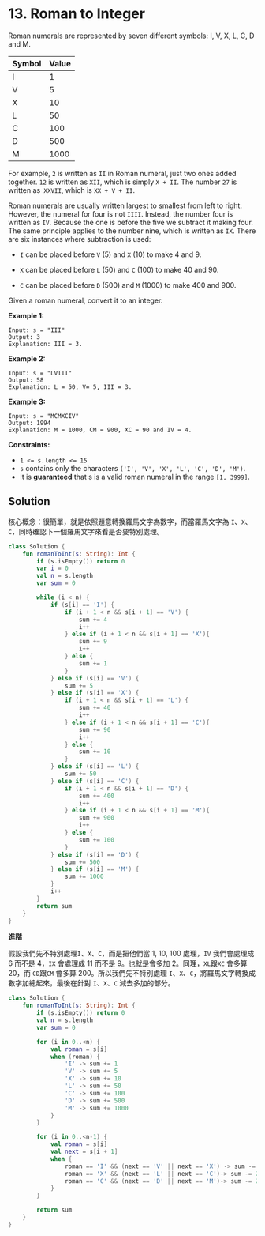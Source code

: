 # 13. Roman to Integer

Roman numerals are represented by seven different symbols: I, V, X, L, C, D and M.

|Symbol  |Value |
|:---|:---|
|I | 1|
|V   |     5|
|X   |     10|
|L   |     50|
|C   |     100|
|D   |     500|
|M   |     1000|

For example, `2` is written as `II` in Roman numeral, just two ones added together. `12` is written as `XII`, which is simply `X + II`. The number `27` is written as` XXVII`, which is `XX + V + II`.

Roman numerals are usually written largest to smallest from left to right. However, the numeral for four is not `IIII`. Instead, the number four is written as `IV`. Because the one is before the five we subtract it making four. The same principle applies to the number nine, which is written as `IX`. There are six instances where subtraction is used:

- `I` can be placed before `V` (5) and `X` (10) to make 4 and 9. 

- `X` can be placed before `L` (50) and `C` (100) to make 40 and 90. 

- `C` can be placed before `D` (500) and `M` (1000) to make 400 and 900.
  
Given a roman numeral, convert it to an integer.


**Example 1:**
```
Input: s = "III"
Output: 3
Explanation: III = 3.
```

**Example 2:**
```
Input: s = "LVIII"
Output: 58
Explanation: L = 50, V= 5, III = 3.
```

**Example 3:**
```
Input: s = "MCMXCIV"
Output: 1994
Explanation: M = 1000, CM = 900, XC = 90 and IV = 4.
```

**Constraints:**

- `1 <= s.length <= 15`
- `s` contains only the characters `('I', 'V', 'X', 'L', 'C', 'D', 'M')`.
- It is **guaranteed** that s is a valid roman numeral in the range `[1, 3999]`.

## Solution

核心概念：很簡單，就是依照題意轉換羅馬文字為數字，而當羅馬文字為 `I`、`X`、`C`，同時確認下一個羅馬文字來看是否要特別處理。

```kotlin
class Solution {
    fun romanToInt(s: String): Int {
        if (s.isEmpty()) return 0
        var i = 0
        val n = s.length
        var sum = 0

        while (i < n) {
            if (s[i] == 'I') {
                if (i + 1 < n && s[i + 1] == 'V') {
                    sum += 4
                    i++
                } else if (i + 1 < n && s[i + 1] == 'X'){
                    sum += 9
                    i++
                } else {
                    sum += 1
                }
            } else if (s[i] == 'V') {
                sum += 5
            } else if (s[i] == 'X') {
                if (i + 1 < n && s[i + 1] == 'L') {
                    sum += 40
                    i++
                } else if (i + 1 < n && s[i + 1] == 'C'){
                    sum += 90
                    i++
                } else {
                    sum += 10
                }
            } else if (s[i] == 'L') {
                sum += 50
            } else if (s[i] == 'C') {
                if (i + 1 < n && s[i + 1] == 'D') {
                    sum += 400
                    i++
                } else if (i + 1 < n && s[i + 1] == 'M'){
                    sum += 900
                    i++
                } else {
                    sum += 100
                }
            } else if (s[i] == 'D') {
                sum += 500
            } else if (s[i] == 'M') {
                sum += 1000
            }
            i++
        }
        return sum
    }
}
```

**進階**

假設我們先不特別處理`I`、`X`、`C`，而是把他們當 1, 10, 100 處理，`IV` 我們會處理成 6 而不是 4，`IX` 會處理成 11 而不是 9。也就是會多加 2。同理，`XL`跟`XC` 會多算 20，而 `CD`跟`CM` 會多算 200。所以我們先不特別處理 `I`、`X`、`C`，將羅馬文字轉換成數字加總起來，最後在針對 `I`、`X`、`C` 減去多加的部分。

```kotlin
class Solution {
    fun romanToInt(s: String): Int {
        if (s.isEmpty()) return 0
        val n = s.length
        var sum = 0

        for (i in 0..<n) {
            val roman = s[i]
            when (roman) {
                'I' -> sum += 1
                'V' -> sum += 5
                'X' -> sum += 10
                'L' -> sum += 50
                'C' -> sum += 100
                'D' -> sum += 500
                'M' -> sum += 1000
            }
        } 

        for (i in 0..<n-1) {
            val roman = s[i]
            val next = s[i + 1]
            when {
                roman == 'I' && (next == 'V' || next == 'X') -> sum -= 2  
                roman == 'X' && (next == 'L' || next == 'C')-> sum -= 20
                roman == 'C' && (next == 'D' || next == 'M')-> sum -= 200
            }
        }

        return sum
    }
}
```